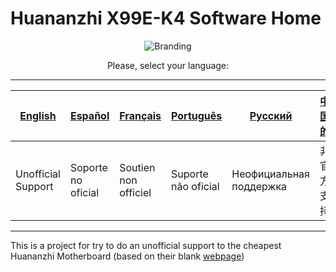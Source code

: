 [English]: https://github.com/sebasrock156/Huananzhi-X99E-K4-Home/blob/main/README_ENG.md

[Español]: https://github.com/sebasrock156/Huananzhi-X99E-K4-Home/blob/main/README_SPA.md

[Français]: https://github.com/sebasrock156/Huananzhi-X99E-K4-Home/blob/main/README_FRA.md

[Русский]: https://github.com/sebasrock156/Huananzhi-X99E-K4-Home/blob/main/README_RUS.md

[Português]: https://github.com/sebasrock156/Huananzhi-X99E-K4-Home/blob/main/LEIA-ME.md

[中国的]: https://github.com/sebasrock156/Huananzhi-X99E-K4-Home/blob/main/README_CH.md

[webpage]: http://www.huananzhi.com/en/more.php?lm=10&id=746

# Huananzhi X99E-K4 Software Home


<center>

![Branding](https://i.imgur.com/Zw3JDuH.png)
  
Please, select your language:


---
[English] | [Español] | [Français] | [Português] | [Русский] | [中国的]
---|---|---|---|---|:--:
Unofficial Support | Soporte no oficial | Soutien non officiel | Suporte não oficial | Неофициальная поддержка |非官方支持
---

</center>

This is a project for try to do an unofficial support to the cheapest Huananzhi Motherboard (based on their blank [webpage])






